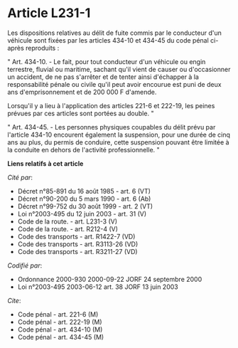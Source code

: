 # Article L231-1

Les dispositions relatives au délit de fuite commis par le conducteur d'un véhicule sont fixées par les articles 434-10 et
434-45 du code pénal ci-après reproduits :

" Art. 434-10. - Le fait, pour tout conducteur d'un véhicule ou engin terrestre, fluvial ou maritime, sachant qu'il vient de
causer ou d'occasionner un accident, de ne pas s'arrêter et de tenter ainsi d'échapper à la responsabilité pénale ou civile
qu'il peut avoir encourue est puni de deux ans d'emprisonnement et de 200 000 F d'amende.

Lorsqu'il y a lieu à l'application des articles 221-6 et 222-19, les peines prévues par ces articles sont portées au double.
"

" Art. 434-45. - Les personnes physiques coupables du délit prévu par l'article 434-10 encourent également la suspension,
pour une durée de cinq ans au plus, du permis de conduire, cette suspension pouvant être limitée à la conduite en dehors de
l'activité professionnelle. "

**Liens relatifs à cet article**

_Cité par_:

  - Décret n°85-891 du 16 août 1985 - art. 6 (VT)
  - Décret n°90-200 du 5 mars 1990 - art. 6 (Ab)
  - Décret n°99-752 du 30 août 1999 - art. 2 (VT)
  - Loi n°2003-495 du 12 juin 2003 - art. 31 (V)
  - Code de la route. - art. L231-3 (V)
  - Code de la route. - art. R212-4 (V)
  - Code des transports - art. R1422-7 (VD)
  - Code des transports - art. R3113-26 (VD)
  - Code des transports - art. R3211-27 (VD)

_Codifié par_:

  - Ordonnance 2000-930 2000-09-22 JORF 24 septembre 2000
  - Loi n°2003-495 2003-06-12 art. 38 JORF 13 juin 2003

_Cite_:

  - Code pénal - art. 221-6 (M)
  - Code pénal - art. 222-19 (M)
  - Code pénal - art. 434-10 (M)
  - Code pénal - art. 434-45 (M)

